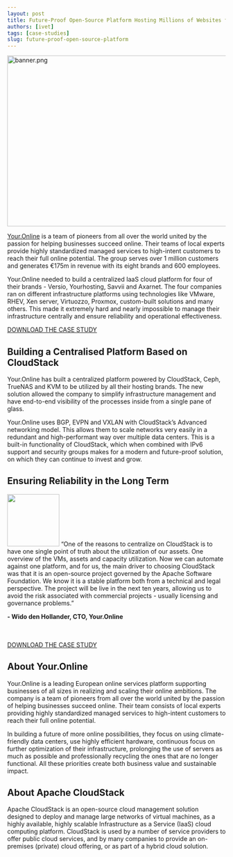 ```yaml
---
layout: post
title: Future-Proof Open-Source Platform Hosting Millions of Websites for Your.Online
authors: [ivet]
tags: [case-studies]
slug: future-proof-open-source-platform
---
```


<a href="/blog/future-proof-open-source-platform"><img src="/img/imported/4d7d7c8f-3951-4d15-9340-b1360357d6f7" alt="banner.png" width="750" height="393" /></a>

[Your.Online](https://your.online/) is a team of pioneers from all over the
world united by the passion for helping businesses succeed online. Their teams
of local experts provide highly standardized managed services to high-intent
customers to reach their full online potential. The group serves over 1 million
customers and generates €175m in revenue with its eight brands and 600
employees.

<!-- truncate -->

Your.Online needed to build a centralized IaaS cloud platform for four of their
brands - Versio, Yourhosting, Savvii and Axarnet. The four companies ran on
different infrastructure platforms using technologies like VMware, RHEV, Xen
server, Virtuozzo, Proxmox, custom-built solutions and many others. This made it
extremely hard and nearly impossible to manage their infrastructure centrally
and ensure reliability and operational effectiveness.

<a class="button button--primary button--lg" href="/files/acs-case-study-your-online.pdf" target="_blank">DOWNLOAD THE CASE STUDY</a>

<h2>Building a Centralised Platform Based on CloudStack</h2>

Your.Online has built a centralized platform powered by CloudStack, Ceph,
TrueNAS and KVM to be utilized by all their hosting brands. The new solution
allowed the company to simplify infrastructure management and have end-to-end
visibility of the processes inside from a single pane of glass.

Your.Online uses BGP, EVPN and VXLAN with CloudStack’s Advanced networking
model. This allows them to scale networks very easily in a redundant and
high-performant way over multiple data centers. This is a built-in functionality
of CloudStack, which when combined with IPv6 support and security groups makes
for a modern and future-proof solution, on which they can continue to invest and
grow.

<h2>Ensuring Reliability in the Long Term</h2>

<img src="/img/imported/85db8d29-cf32-409b-b3b2-1d23df9f598d" width="120px" />
“One of the reasons to centralize on CloudStack is to have one single point of
truth about the utilization of our assets. One overview of the VMs, assets and
capacity utilization. Now we can automate against one platform, and for us, the
main driver to choosing CloudStack was that it is an open-source project
governed by the Apache Software Foundation. We know it is a stable platform both
from a technical and legal perspective. The project will be live in the next ten
years, allowing us to avoid the risk associated with commercial projects -
usually licensing and governance problems.”

<b>- Wido den Hollander, CTO, Your.Online</b>

<br/>
<br/>
<a class="button button--primary button--lg" href="/files/acs-case-study-your-online.pdf" target="_blank">DOWNLOAD THE CASE STUDY</a>

<h2>About Your.Online</h2>

Your.Online is a leading European online services platform supporting businesses
of all sizes in realizing and scaling their online ambitions. The company is a
team of pioneers from all over the world united by the passion of helping
businesses succeed online. Their team consists of local experts providing highly
standardized managed services to high-intent customers to reach their full
online potential.

In building a future of more online possibilities, they focus on using
climate-friendly data centers, use highly efficient hardware, continuous focus
on further optimization of their infrastructure, prolonging the use of servers
as much as possible and professionally recycling the ones that are no longer
functional. All these priorities create both business value and sustainable
impact.

<h2>About Apache CloudStack</h2>

Apache CloudStack is an open-source cloud management solution designed to deploy
and manage large networks of virtual machines, as a highly available, highly
scalable Infrastructure as a Service (IaaS) cloud computing platform. CloudStack
is used by a number of service providers to offer public cloud services, and by
many companies to provide an on-premises (private) cloud offering, or as part of
a hybrid cloud solution.
